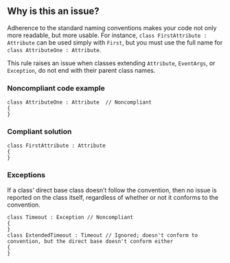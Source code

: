 ## Why is this an issue?

Adherence to the standard naming conventions makes your code not only more readable, but more usable. For instance, `class FirstAttribute :
Attribute` can be used simply with `First`, but you must use the full name for `class AttributeOne : Attribute`.

This rule raises an issue when classes extending `Attribute`, `EventArgs`, or `Exception`, do not end with their
parent class names.

### Noncompliant code example

    class AttributeOne : Attribute  // Noncompliant
    {
    }

### Compliant solution

    class FirstAttribute : Attribute
    {
    }

### Exceptions

If a class' direct base class doesn’t follow the convention, then no issue is reported on the class itself, regardless of whether or not it
conforms to the convention.

    class Timeout : Exception // Noncompliant
    {
    }
    class ExtendedTimeout : Timeout // Ignored; doesn't conform to convention, but the direct base doesn't conform either
    {
    }
